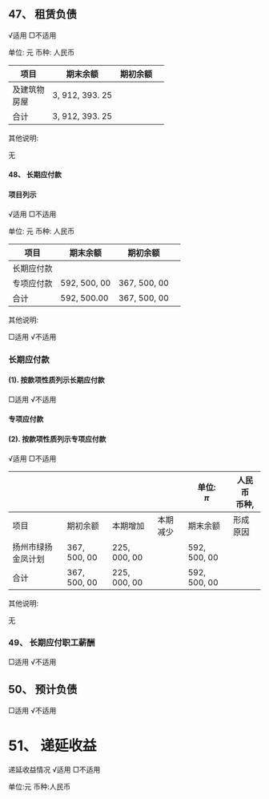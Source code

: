 ## 47、 租赁负债

√适用 □不适用

单位: 元 币种: 人民币

| 项目         | 期末余额            | 期初余额 |  |
|------------|-----------------|------|--|
| 及建筑物<br>房屋 | 3, 912, 393. 25 |      |  |
| 合计         | 3, 912, 393. 25 |      |  |

其他说明:

无

#### 48、 长期应付款

#### 项目列示

√适用 □不适用

单位: 元 币种: 人民币

| 项目    | 期末余额         | 期初余额         |  |
|-------|--------------|--------------|--|
| 长期应付款 |              |              |  |
| 专项应付款 | 592, 500, 00 | 367, 500, 00 |  |
| 合计    | 592, 500.00  | 367, 500, 00 |  |

其他说明:

□适用 √不适用

### 长期应付款

#### (1). 按款项性质列示长期应付款

□适用 √不适用

#### 专项应付款

#### (2). 按款项性质列示专项应付款

√适用 □不适用

|           |              |              |      | 单位:<br>$\pi$ | 人民币<br>币种, |
|-----------|--------------|--------------|------|--------------|------------|
| 项目        | 期初余额         | 本期增加         | 本期减少 | 期末余额         | 形成原因       |
| 扬州市绿扬金凤计划 | 367, 500, 00 | 225, 000, 00 |      | 592, 500, 00 |            |
| 合计        | 367, 500, 00 | 225, 000, 00 |      | 592, 500, 00 |            |

其他说明:

无

### 49、 长期应付职工薪酬

□适用 √不适用

## 50、 预计负债

□适用 √不适用

# 51、 递延收益

递延收益情况 √适用 □不适用

单位:元 币种:人民币